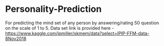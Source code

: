 # Personality-Prediction
For predicting the mind set of any person by answering/rating 50 question on the scale of 1 to 5.
Data set link is provided here - https://www.kaggle.com/jpmiller/skmem/data?select=IPIP-FFM-data-8Nov2018
